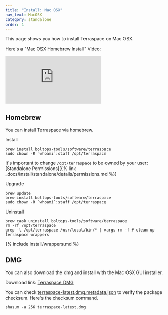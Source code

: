 ```yaml
---
title: "Install: Mac OSX"
nav_text: MacOSX
category: standalone
order: 1
---
```


This page shows you how to install Terraspace on Mac OSX.

Here's a "Mac OSX Homebrew Install" Video:

<div class="video-box"><div class="video-container"><iframe src="https://www.youtube.com/embed/UzaMWTYEfTU" frameborder="0" allowfullscreen=""></iframe></div></div>

## Homebrew

You can install Terraspace via homebrew.

Install

    brew install boltops-tools/software/terraspace
    sudo chown -R `whoami`:staff /opt/terraspace

It's important to change `/opt/terraspace` to be owned by your user: [Standalone Permissions]({% link _docs/install/standalone/details/permissions.md %})

Upgrade

    brew update
    brew install boltops-tools/software/terraspace
    sudo chown -R `whoami`:staff /opt/terraspace

Uninstall

    brew cask uninstall boltops-tools/software/terraspace
    rm -rf /opt/terraspace
    grep -l /opt/terraspace /usr/local/bin/* | xargs rm -f # clean up terraspace wrappers

{% include install/wrappers.md %}

## DMG

You can also download the dmg and install with the Mac OSX GUI installer.

Download link: [Terraspace DMG](https://tap.boltops.com/packages/terraspace/terraspace-latest.dmg)

You can check [terraspace-latest.dmg.metadata.json](https://tap.boltops.com/packages/terraspace/terraspace-latest.dmg.metadata.json) to verify the package checksum. Here's the checksum command.

    shasum -a 256 terraspace-latest.dmg
